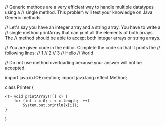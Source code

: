 // Generic methods are a very efficient way to handle multiple datatypes using a
// single method. This problem will test your knowledge on Java Generic methods.

// Let's say you have an integer array and a string array. You have to write a
// single method printArray that can print all the elements of both arrays. The
// method should be able to accept both integer arrays or string arrays.

// You are given code in the editor. Complete the code so that it prints the
// following lines:
// 1
// 2
// 3
// Hello
// World

// Do not use method overloading because your answer will not be accepted.

import java.io.IOException;
import java.lang.reflect.Method;

class Printer {

    <T> void printArray(T[] x) {
        for (int i = 0; i < x.length; i++)
            System.out.println(x[i]);
    }

}